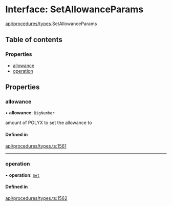 # Interface: SetAllowanceParams

[api/procedures/types](../wiki/api.procedures.types).SetAllowanceParams

## Table of contents

### Properties

- [allowance](../wiki/api.procedures.types.SetAllowanceParams#allowance)
- [operation](../wiki/api.procedures.types.SetAllowanceParams#operation)

## Properties

### allowance

• **allowance**: `BigNumber`

amount of POLYX to set the allowance to

#### Defined in

[api/procedures/types.ts:1561](https://github.com/PolymeshAssociation/polymesh-sdk/blob/f8a937f04/src/api/procedures/types.ts#L1561)

___

### operation

• **operation**: [`Set`](../wiki/api.procedures.types.AllowanceOperation#set)

#### Defined in

[api/procedures/types.ts:1562](https://github.com/PolymeshAssociation/polymesh-sdk/blob/f8a937f04/src/api/procedures/types.ts#L1562)
